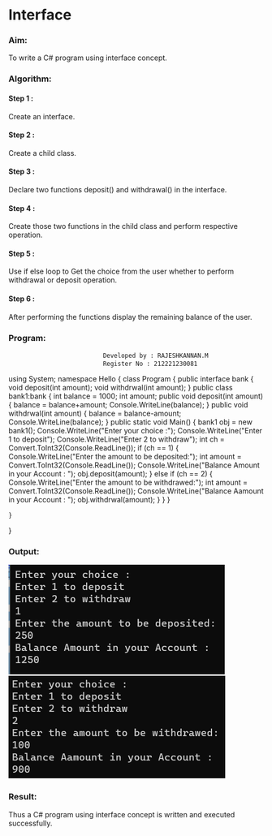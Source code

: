 # Interface
### Aim:
To write a C# program using interface concept.

### Algorithm:
#### Step 1 :
Create an interface.

#### Step 2 :
Create a child class.

 #### Step 3 :
Declare two functions deposit() and withdrawal() in the interface.

#### Step 4 :
Create those two functions in the child class and perform respective operation.

#### Step 5 :
Use if else loop to Get the choice from the user whether to perform withdrawal or deposit operation.

#### Step 6 :
After performing the functions display the remaining balance of the user.

### Program:

                              Developed by : RAJESHKANNAN.M
                              Register No : 212221230081

using System;
namespace Hello
{
    class Program
    {
        public interface bank
        {
            void deposit(int amount);
            void withdrwal(int amount);
        }
        public class bank1:bank
        {
            int balance = 1000;
            int amount;
            public void deposit(int amount)
            {
                balance = balance+amount;
                Console.WriteLine(balance);
            }
            public void withdrwal(int amount)
            {
                balance = balance-amount;
                Console.WriteLine(balance);
            }
            public static void Main()
            {
                bank1 obj = new bank1();
                Console.WriteLine("Enter your choice :");
                Console.WriteLine("Enter 1 to deposit");
                Console.WriteLine("Enter 2 to withdraw");
                int ch = Convert.ToInt32(Console.ReadLine());
                if (ch == 1)
                {
                    Console.WriteLine("Enter the amount to be deposited:");
                    int amount = Convert.ToInt32(Console.ReadLine());
                    Console.WriteLine("Balance Amount in your Account : ");
                    obj.deposit(amount);
                }
                else if (ch == 2)
                {
                    Console.WriteLine("Enter the amount to be withdrawed:");
                    int amount = Convert.ToInt32(Console.ReadLine());
                    Console.WriteLine("Balance Aamount in your Account : ");
                    obj.withdrwal(amount);
                }
            }
        }

    }
}


### Output:
![OP](https://raw.githubusercontent.com/SOWMIYA2003/Interface/main/aa1.png)
![OP](https://raw.githubusercontent.com/SOWMIYA2003/Interface/main/aa12.png)

### Result:
Thus a C# program using interface concept is written and executed successfully.

